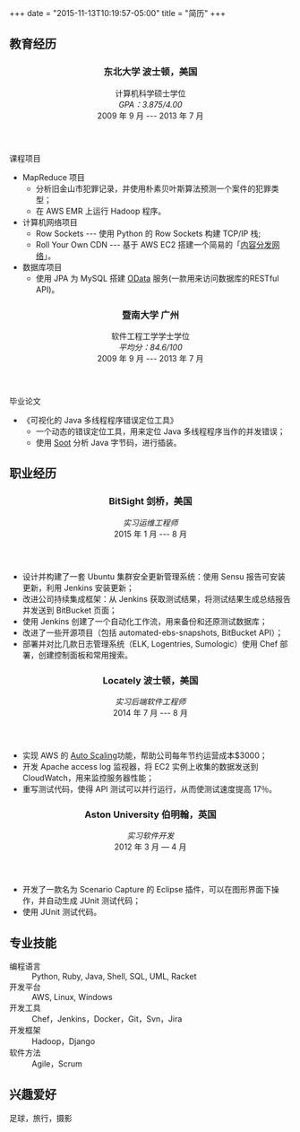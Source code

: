 +++
date = "2015-11-13T10:19:57-05:00"
title = "简历"
+++

<section class="thirteen columns">
   <h1>教育经历</h1>
   <article>
      <header>
        <h1>东北大学 <span class="address">波士顿，美国</span></h1>
         <span>计算机科学硕士学位</span>
         <span>
            <address>GPA：3.875/4.00</address>
            <time>2009 年 9 月 --- 2013 年 7 月</time>
         </span>
      </header>
      <p> 课程项目
      <ul style="list-style-type:disc">
          <li>MapReduce 项目
            <ul style="list-style-type:circle">
              <li>分析旧金山市犯罪记录，并使用朴素贝叶斯算法预测一个案件的犯罪类型；</li>
              <li>在 AWS EMR 上运行 Hadoop 程序。</li>
            </ul>
          </li>
          <li>计算机网络项目
            <ul style="list-style-type:circle">
              <li>Row Sockets ---  使用 Python 的 Row Sockets 构建 TCP/IP 栈;</li>
              <li>Roll Your Own CDN --- 基于 AWS EC2 搭建一个简易的「<a href="https://zh.wikipedia.org/wiki/%E5%85%A7%E5%AE%B9%E5%82%B3%E9%81%9E%E7%B6%B2%E8%B7%AF">内容分发网络</a>」。</li>
            </ul>
          </li>
          <li>数据库项目
            <ul style="list-style-type:circle">
              <li>使用 JPA 为 MySQL 搭建 <a href="http://www.odata.org/">OData</a> 服务(一款用来访问数据库的RESTful API)。</li>
            </ul>
          </li>
      </ul>
      </p>
   </article>
   <article>
      <header>
         <h1>暨南大学 <span class="address">广州</span></h1>
         <span>软件工程工学学士学位</span>
         <span>
            <address>平均分：84.6/100</address>
            <time>2009 年 9 月 --- 2013 年 7 月</time>
         </span>
      </header>
      <p> 毕业论文
        <ul style="list-style-type:disc">
          <li>《可视化的 Java 多线程程序错误定位工具》
            <ul style="list-style-type:circle">
              <li>一个动态的错误定位工具，用来定位 Java 多线程程序当作的并发错误；</li>
              <li>使用 <a href="http://sable.github.io/soot/">Soot</a> 分析 Java 字节码，进行插装。</li>
            </ul>
          </li>
        </ul>
      </p>
   </article>
</section>
<section class="thirteen columns">
   <h1>职业经历</h1>
   <article>
      <header>
         <h1>BitSight <span class="address">剑桥，美国</span></h1>
         <span>
            <address>实习运维工程师</address>
            <time>2015 年 1 月 --- 8 月</time>
         </span>
      </header>
      <p>
        <ul style="list-style-type:disc">
          <li>设计并构建了一套 Ubuntu 集群安全更新管理系统：使用 Sensu 报告可安装更新，利用 Jenkins 安装更新；</li>
          <li>改进公司持续集成框架：从 Jenkins 获取测试结果，将测试结果生成总结报告并发送到 BitBucket 页面；</li>
          <li>使用 Jenkins 创建了一个自动化工作流，用来备份和还原测试数据库；</li>
          <li>改进了一些开源项目（包括 automated-ebs-snapshots, BitBucket API）；</li>
          <li>部署并对比几款日志管理系统（ELK, Logentries, Sumologic）使用 Chef 部署，创建控制面板和常用搜索。</li>
        </ul>
      </p>
   </article>
   <article>
      <header>
         <h1>Locately <span class="address">波士顿，美国</span></h1>
         <span>
            <address>实习后端软件工程师</address>
            <time>2014 年 7 月 --- 8 月</time>
         </span>
      </header>
      <p>
        <ul style="list-style-type:disc">
          <li>实现 AWS 的 <a href="https://aws.amazon.com/cn/autoscaling/">Auto Scaling</a>功能，帮助公司每年节约运营成本$3000；</li>
          <li>开发 Apache access log 监视器，将 EC2 实例上收集的数据发送到 CloudWatch，用来监控服务器性能；</li>
          <li>重写测试代码，使得 API 测试可以并行运行，从而使测试速度提高 17％。</li>
        </ul>
      </p>
   </article>
   <article>
      <header>
         <h1>Aston University <span class="address">伯明翰，英国</span></h1>
         <span>
            <address>实习软件开发</address>
            <time>2012 年 3 月 — 4 月</time>
         </span>
      </header>
      <p>
        <ul style="list-style-type:disc">
          <li>开发了一款名为 Scenario Capture 的 Eclipse 插件，可以在图形界面下操作，并自动生成 JUnit 测试代码；</li>
          <li>使用 JUnit 测试代码。</li>
        </ul>
      </p>
   </article>
</section>
<section class="thirteen columns">
   <h1>专业技能</h1>
   <article>
      <dl>
        <dt>编程语言</dt>
        <dd>Python, Ruby, Java, Shell, SQL, UML, Racket</dd>
        <dt>开发平台</dt>
        <dd>AWS, Linux, Windows</dd>
        <dt>开发工具</dt>
        <dd>Chef，Jenkins，Docker，Git，Svn，Jira</dd>
        <dt>开发框架</dt>
        <dd>Hadoop，Django</dd>
        <dt>软件方法</dt>
        <dd>Agile，Scrum</dd>
      </dl>
   </article>
</section>
<section class="thirteen columns">
   <h1>兴趣爱好</h1>
   <article>
      <p>足球，旅行，摄影</p>
   </article>
</section>
